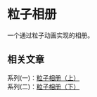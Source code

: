 # 粒子相册

一个通过粒子动画实现的相册。

## 相关文章

系列(一)：[粒子相册（上）](https://juejin.cn/post/7178818904620269624)  
系列(二)：[粒子相册（下）](https://juejin.cn/post/7181279674578763833)